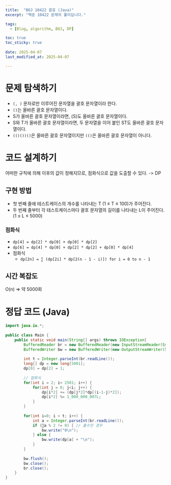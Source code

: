 ```yaml
---
title:  "BOJ 10422 괄호 (Java)"
excerpt: "백준 10422 문제의 풀이입니다."

tags:
  - [Blog, algorithm, BOJ, DP]

toc: true
toc_sticky: true
 
date: 2025-04-07
last_modified_at: 2025-04-07

---
```


# 문제 탐색하기

- `(, )` 문자로만 이루어진 문자열을 괄호 문자열이라 한다.
- `()`는 올바른 괄호 문자열이다. 
- S가 올바른 괄호 문자열이라면, (S)도 올바른 괄호 문자열이다. 
- S와 T가 올바른 괄호 문자열이라면, 두 문자열을 이어 붙인 ST도 올바른 괄호 문자열이다. 
- `(()())()`은 올바른 괄호 문자열이지만 `(()`은 올바른 괄호 문자열이 아니다.

# 코드 설계하기

어떠한 규칙에 의해 이후의 값이 정해지므로, 점화식으로 값을 도출할 수 있다. -> DP

## 구현 방법

- 첫 번째 줄에 테스트케이스의 개수를 나타내는 T (1 ≤ T ≤ 100)가 주어진다. 
- 두 번째 줄부터 각 테스트케이스마다 괄호 문자열의 길이를 나타내는 L이 주어진다. (1 ≤ L ≤ 5000)

### 점화식

- `dp[4] = dp[2] * dp[0] + dp[0] * dp[2]`
- `dp[6] = dp[4] * dp[0] + dp[2] * dp[2] + dp[0] * dp[4]`
- 점화식
	- `dp[2n] = ∑ (dp[2i] * dp[2(n - 1 - i)]) for i = 0 to n - 1`


## 시간 복잡도

O(n) => 약 5000회

# 정답 코드 (Java)

```java
import java.io.*;  
  
public class Main {  
    public static void main(String[] args) throws IOException{  
        BufferedReader br = new BufferedReader(new InputStreamReader(System.in));  
        BufferedWriter bw = new BufferedWriter(new OutputStreamWriter(System.out));  
  
        int t = Integer.parseInt(br.readLine());  
        long[] dp = new long[5001];  
        dp[0] = dp[2] = 1;  
  
        // 점화식  
        for(int i = 2; i< 2501; i++) {  
            for(int j = 0; j<i; j++) {  
                dp[i*2] += (dp[j*2]*dp[(i-1-j)*2]);  
                dp[i*2] %= 1_000_000_007L;  
            }  
        }  
  
        for(int i=0; i < t; i++) {  
            int a = Integer.parseInt(br.readLine());  
            if (a % 2 != 0) { // 홀수인 경우
                bw.write("0\n");
            } else {
                bw.write(dp[a] + "\n");
            }
        }  
  
        bw.flush();  
        bw.close();  
        br.close();  
    }  
}
```

